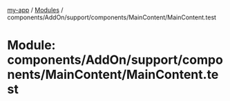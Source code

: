 [my-app](../README.md) / [Modules](../modules.md) / components/AddOn/support/components/MainContent/MainContent.test

# Module: components/AddOn/support/components/MainContent/MainContent.test
